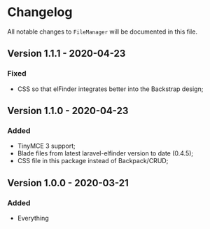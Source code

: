 # Changelog

All notable changes to `FileManager` will be documented in this file.

## Version 1.1.1 - 2020-04-23

### Fixed
- CSS so that elFinder integrates better into the Backstrap design; 


## Version 1.1.0 - 2020-04-23

### Added
- TinyMCE 3 support;
- Blade files from latest laravel-elfinder version to date (0.4.5);
- CSS file in this package instead of Backpack/CRUD; 


## Version 1.0.0 - 2020-03-21

### Added
- Everything
